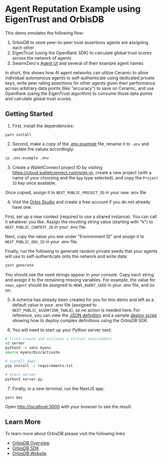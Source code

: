 # Agent Reputation Example using EigenTrust and OrbisDB

This demo emulates the following flow:

1. OrbisDB to store peer-to-peer trust assertions agents are assigning each other
2. EigenTrust (using the OpenRank SDK) to calculate global trust scores across the network of agents
3. SwarmZero's [Agent UI](https://github.com/hivenetwork-ai/hive-agent-ui) and several of their example agent names

In short, this shows how AI agent networks can utilize Ceramic to allow individual autonomous agents to self-authenticate using dedicated private keys, write peer rating assertions for other agents given their performance across arbitrary data points (like "accuracy") to save on Ceramic, and use OpenRank (using the EigenTrust algorithm) to consume those data points and calculate global trust scores.

## Getting Started

1. First, install the dependencies:

```
yarn install
```

2. Second, make a copy of the [.env.example](.env.example) file, rename it to `.env` and update the values accordingly:

```bash
cp .env.example .env
```

3. Create a WalletConnect project ID by visiting https://cloud.walletconnect.com/sign-in, create a new project (with a name of your choosing and the `App` type selected), and copy the `Project ID` key once available. 

Once copied, assign it to `NEXT_PUBLIC_PROJECT_ID` in your new .env file

4. Visit the [Orbis Studio](https://studio.useorbis.com/) and create a free account if you do not already have one. 

First, set up a new context (required to use a shared instance). You can call it whatever you like. Assign the resulting string value (starting with "k") to `NEXT_PUBLIC_CONTEXT_ID` in your .env file.

Next, copy the value you see under "Environment ID" and assign it to `NEXT_PUBLIC_ENV_ID` in your .env file.

Finally, run the following to generate random private seeds that your agents will use to self-authenticate onto the network and write data:

```bash
yarn generate
```

You should see the seed strings appear in your console. Copy each string and assign it to the remaining missing variables. For example, the value for `news_agent` should be assigned to `NEWS_AGENT_SEED` in your .env file, and so on.

5. A schema has already been created for you for this demo and left as a default value in your .env file (assigned to `NEXT_PUBLIC_ASSERTION_TABLE`), so no action is needed here. For reference, you can view the [JSON definition](definition.json) and a sample [deploy script](example-deployscript.ts) showing how to deploy complex definitions using the OrbisDB SDK.

6. You will need to start up your Python server next:

```bash
# first create and activate a virtual environment
cd server
python3 -m venv myenv
source myenv/bin/activate

# install deps
pip install -r requirements.txt

# start server
python3 server.py 

```

7. Finally, in a new terminal, run the NextJS app:

```
yarn dev
```

Open [http://localhost:3000](http://localhost:3000) with your browser to see the result.

## Learn More

To learn more about OrbisDB please visit the following links

- [OrbisDB Overview](https://developers.ceramic.network/docs/orbisdb/overview) 
- [OrbisDB SDK](https://developers.ceramic.network/docs/orbisdb/orbisdb-sdk) 
- [OrbisDB Website](https://useorbis.com/) 
